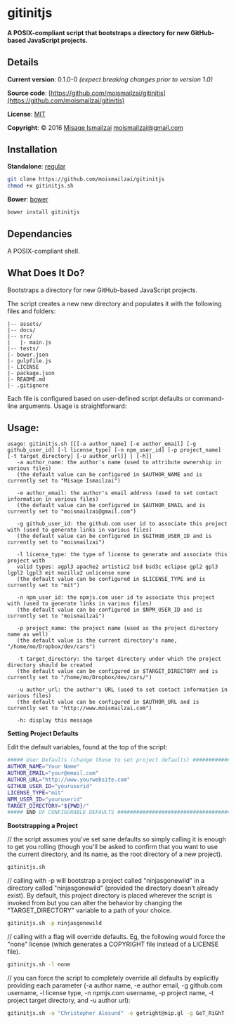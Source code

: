 # gitinitjs

#### A POSIX-compliant script that bootstraps a directory for new GitHub-based JavaScript projects.


## Details

**Current version**: 0.1.0-0
*(expect breaking changes prior to version 1.0)*

**Source code**: [https://github.com/moismailzai/gitinitjs](https://github.com/moismailzai/gitinitjs)

**License**: [MIT](https://opensource.org/licenses/MIT)

**Copyright**: &copy; 2016 [Misaqe Ismailzai](http://www.moismailzai.com) <moismailzai@gmail.com>


## Installation

**Standalone**: [regular](https://cdn.rawgit.com/moismailzai/gitinitjs/master/gitinitjs.sh)

``` sh
git clone https://github.com/moismailzai/gitinitjs
chmod +x gitinitjs.sh
```

**Bower**: [bower](https://bower.io/search/?q=gitinitjs)

``` sh
bower install gitinitjs
```


## Dependancies

A POSIX-compliant shell.


## What Does It Do?

Bootstraps a directory for new GitHub-based JavaScript projects.

The script creates a new new directory and populates it with the following files and folders:
```
|-- assets/
|-- docs/
|-- src/
|   |- main.js 
|-- tests/
|- bower.json
|- gulpfile.js
|- LICENSE
|- package.json
|- README.md
|- .gitignore
```
Each file is configured based on user-defined script defaults or command-line arguments. Usage is straightforward:


## Usage:
```
usage: gitinitjs.sh [[[-a author_name] [-e author_email] [-g github_user_id] [-l license_type] [-n npm_user_id] [-p project_name] [-t target_directory] [-u author_url]] | [-h]]
   -a author_name: the author's name (used to attribute ownership in various files)
   (the default value can be configured in $AUTHOR_NAME and is currently set to "Misaqe Ismailzai")

   -e author_email: the author's email address (used to set contact information in various files)
   (the default value can be configured in $AUTHOR_EMAIL and is currently set to "moismailzai@gmail.com")

   -g github_user_id: the github.com user id to associate this project with (used to generate links in various files)
   (the default value can be configured in $GITHUB_USER_ID and is currently set to "moismailzai")

   -l license_type: the type of license to generate and associate this project with
   valid types: agpl3 apache2 artistic2 bsd bsd3c eclipse gpl2 gpl3 lgpl2 lgpl3 mit mozilla2 unlicense none
   (the default value can be configured in $LICENSE_TYPE and is currently set to "mit")

   -n npm_user_id: the npmjs.com user id to associate this project with (used to generate links in various files)
   (the default value can be configured in $NPM_USER_ID and is currently set to "moismailzai")

   -p project_name: the project name (used as the project directory name as well)
   (the default value is the current directory's name, "/home/mo/Dropbox/dev/cars")

   -t target_directory: the target directory under which the project directory should be created
   (the default value can be configured in $TARGET_DIRECTORY and is currently set to "/home/mo/Dropbox/dev/cars/")

   -u author_url: the author's URL (used to set contact information in various files)
   (the default value can be configured in $AUTHOR_URL and is currently set to "http://www.moismailzai.com")

   -h: display this message
```

**Setting Project Defaults**

Edit the default variables, found at the top of the script:  
``` sh 
##### User Defaults (change these to set project defaults) #####################
AUTHOR_NAME="Your Name"
AUTHOR_EMAIL="your@email.com"
AUTHOR_URL="http://www.yourwebsite.com"
GITHUB_USER_ID="youruserid"
LICENSE_TYPE="mit"
NPM_USER_ID="youruserid"
TARGET_DIRECTORY="${PWD}/"
##### END OF CONFIGURABLE DEFAULTS #############################################
```  


**Bootstrapping a Project**

// the script assumes you've set sane defaults so simply calling it is enough to get you rolling (though you'll be asked to confirm that you want to use the current directory, and its name, as the root directory of a new project).

``` sh
gitinitjs.sh
```

// calling with -p will bootstrap a project called "ninjasgonewild" in a directory called "ninjasgonewild" (provided the directory doesn't already exist). By default, this project directory is placed wherever the script is invoked from but you can alter the behavior by changing the "TARGET_DIRECTORY" variable to a path of your choice.

``` sh
gitinitjs.sh -p ninjasgonewild
```

//  calling with a flag will override defaults. Eg, the following would force the "none" license (which generates a COPYRIGHT file instead of a LICENSE file).  
``` sh
gitinitjs.sh -l none
```

// you can force the script to completely override all defaults by explicitly providing each parameter (-a author name, -e author email, -g github.com username, -l license type, -n npmjs.com username, -p project name, -t project target directory, and -u author url):
``` sh
gitinitjs.sh -a "Christopher Alesund" -e getright@nip.gl -g GeT_RiGhT -l unlicense -n GeT_RiGhT -p ninjasgonewild -t /root/home/christopher -u http://nip.gl/players/get_right
```
